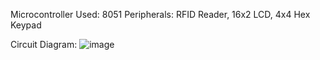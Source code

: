 Microcontroller Used: 8051 
Peripherals: RFID Reader, 16x2 LCD, 4x4 Hex Keypad

Circuit Diagram:
![image](https://github.com/user-attachments/assets/9288d426-e733-4689-9d8b-f77b5be667ce)
